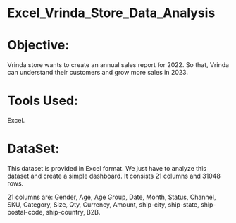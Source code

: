 # Excel_Vrinda_Store_Data_Analysis

# Objective:
Vrinda store wants to create an annual sales report for 2022. So that, Vrinda can understand their customers and grow more sales in 2023.
# Tools Used:
Excel.
# DataSet:
This dataset is provided in Excel format. We just have to analyze this dataset and create a simple dashboard. It consists 21 columns and 31048 rows.

21 columns are:
Gender, Age, Age Group, Date, Month, Status, Channel, SKU, Category, Size, Qty, Currency, Amount, ship-city, ship-state, ship-postal-code, ship-country, B2B.

